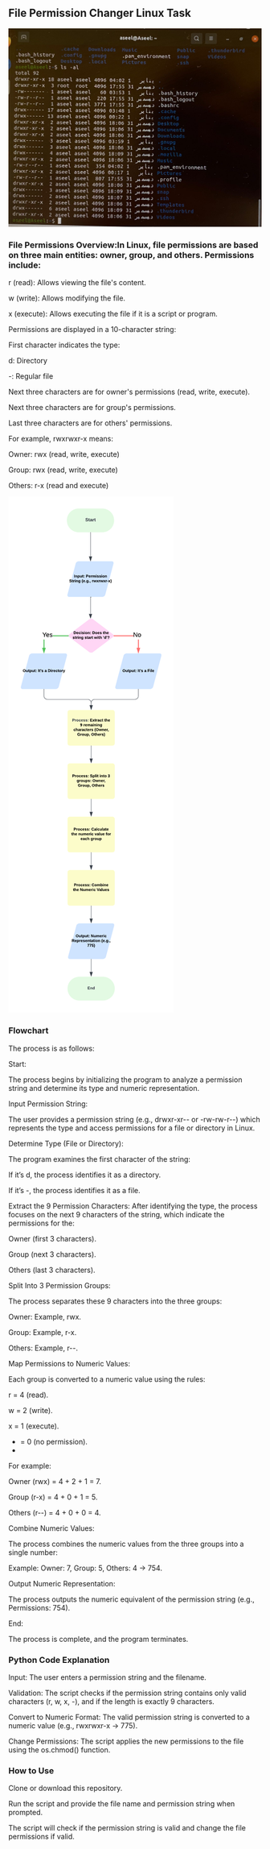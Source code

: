 ## File Permission Changer Linux Task


![image alt](https://github.com/AseelJamaan/Linux-Task/blob/81c53236ba2d5cbe4efc87e2b057ca0de4ef3660/WhatsApp%20Image%202025-01-02%20at%2001.55.15_85fc8af5.jpg)


### File Permissions Overview:In Linux, file permissions are based on three main entities: owner, group, and others. Permissions include:

r (read): Allows viewing the file's content.

w (write): Allows modifying the file.

x (execute): Allows executing the file if it is a script or program.

Permissions are displayed in a 10-character string:

First character indicates the type:

d: Directory

-: Regular file

Next three characters are for owner's permissions (read, write, execute).

Next three characters are for group's permissions.

Last three characters are for others' permissions.

For example, rwxrwxr-x means:

Owner: rwx (read, write, execute)

Group: rwx (read, write, execute)

Others: r-x (read and execute)

![image alt](https://github.com/AseelJamaan/Linux-Task/blob/b48dd0652407bf2be4513676fd4cbc613e85bc3d/File%20Permission%20Flowchart%20(1).png)

### Flowchart
The process is as follows:

Start:

The process begins by initializing the program to analyze a permission string and determine its type and numeric representation.


Input Permission String:

The user provides a permission string (e.g., drwxr-xr-- or -rw-rw-r--) which represents the type and access permissions for a file or directory in Linux.


Determine Type (File or Directory):

The program examines the first character of the string:

If it’s d, the process identifies it as a directory.

If it’s -, the process identifies it as a file.

Extract the 9 Permission Characters:
After identifying the type, the process focuses on the next 9 characters of the string, which indicate the permissions for the:


Owner (first 3 characters).

Group (next 3 characters).

Others (last 3 characters).

Split Into 3 Permission Groups:

The process separates these 9 characters into the three groups:

Owner: Example, rwx.

Group: Example, r-x.

Others: Example, r--.

Map Permissions to Numeric Values:

Each group is converted to a numeric value using the rules:

r = 4 (read).

w = 2 (write).

x = 1 (execute).

- = 0 (no permission).
- 
For example:

Owner (rwx) = 4 + 2 + 1 = 7.

Group (r-x) = 4 + 0 + 1 = 5.

Others (r--) = 4 + 0 + 0 = 4.

Combine Numeric Values:

The process combines the numeric values from the three groups into a single number:

Example: Owner: 7, Group: 5, Others: 4 → 754.

Output Numeric Representation:

The process outputs the numeric equivalent of the permission string (e.g., Permissions: 754).

End:

The process is complete, and the program terminates.

### Python Code Explanation
Input: The user enters a permission string and the filename.

Validation: The script checks if the permission string contains only valid characters (r, w, x, -), and if the length is exactly 9 characters.

Convert to Numeric Format: The valid permission string is converted to a numeric value (e.g., rwxrwxr-x → 775).

Change Permissions: The script applies the new permissions to the file using the os.chmod() function.


### How to Use
Clone or download this repository.

Run the script and provide the file name and permission string when prompted.

The script will check if the permission string is valid and change the file permissions if valid.
